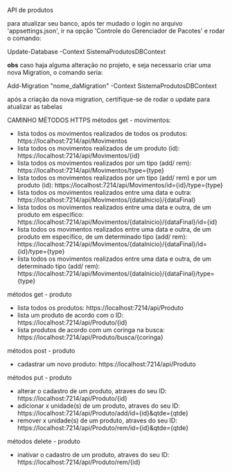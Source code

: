 API de produtos



para atualizar seu banco, após ter mudado o login no arquivo 'appsettings.json', ir na opção 'Controle do Gerenciador de Pacotes' e rodar o comando:

Update-Database -Context SistemaProdutosDBContext

****obs****
caso haja alguma alteração no projeto, e seja necessario criar uma nova Migration, o comando seria:

  Add-Migration "nome_daMigration" -Context SistemaProdutosDBContext

após a criação da nova migration, certifique-se de rodar o update para atualizar as tabelas


CAMINHO MÉTODOS HTTPS
métodos get - movimentos:
- lista todos os movimentos realizados de todos os produtos: https://localhost:7214/api/Movimentos
- lista todos os movimentos realizados de um produto (id): https://localhost:7214/api/Movimentos/{id}
- lista todos os movimentos realizados por um tipo (add/ rem): https://localhost:7214/api/Movimentos/type={type}
- lista todos os movimentos realizados por um tipo (add/ rem) e por um produto (id): https://localhost:7214/api/Movimentos/id={id}/type={type}
- lista todos os movimentos realizados entre uma data e outra: https://localhost:7214/api/Movimentos/{dataInicio}/{dataFinal}
- lista todos os movimentos realizados entre uma data e outra, de um produto em especifico: https://localhost:7214/api/Movimentos/{dataInicio}/{dataFinal}/id={id}
- lista todos os movimentos realizados entre uma data e outra, de um produto em especifico, de um determinado tipo (add/ rem): https://localhost:7214/api/Movimentos/{dataInicio}/{dataFinal}/id={id}/type={type}
- lista todos os movimentos realizados entre uma data e outra, de um determinado tipo (add/ rem): https://localhost:7214/api/Movimentos/{dataInicio}/{dataFinal}/type={type}

métodos get - produto
- lista todos os produtos: https://localhost:7214/api/Produto
- lista um produto de acordo com o ID: https://localhost:7214/api/Produto/{id}
- lista produtos de acordo com um coringa na busca: https://localhost:7214/api/Produto/busca/{coringa}

métodos post - produto
- cadastrar um novo produto: https://localhost:7214/api/Produto

métodos put - produto
- alterar o cadastro de um produto, atraves do seu ID: https://localhost:7214/api/Produto/{id}
- adicionar x unidade(s) de um produto, atraves do seu ID: https://localhost:7214/api/Produto/add/id={id}&qtde={qtde}
- remover x unidade(s) de um produto, atraves do seu ID: https://localhost:7214/api/Produto/rem/id={id}&qtde={qtde}

métodos delete - produto
- inativar o cadastro de um produto, atraves do seu ID: https://localhost:7214/api/Produto/rem/{id}


